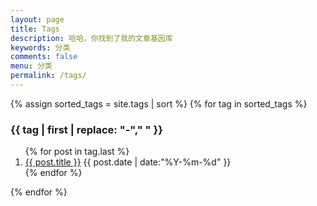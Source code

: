 ```yaml
---
layout: page
title: Tags
description: 哈哈，你找到了我的文章基因库
keywords: 分类
comments: false
menu: 分类
permalink: /tags/
---
```


<section class="container posts-content">
{% assign sorted_tags = site.tags | sort %}
{% for tag in sorted_tags %}
<h3 id="{{ tag[0] }}">{{ tag | first | replace: "-"," " }}</h3>
<ol class="posts-list">
{% for post in tag.last %}
<li class="posts-list-item">
<a class="posts-list-name" href="{{ site.url }}{{ post.url }}">{{ post.title }}</a>
<span class="posts-list-meta">{{ post.date | date:"%Y-%m-%d" }}</span>
</li>
{% endfor %}
</ol>
{% endfor %}
</section>
<!-- /section.content -->
